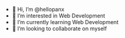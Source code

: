 - 👋 Hi, I’m @hellopanx
- 👀 I’m interested in Web Development
- 🌱 I’m currently learning Web Development
- 💞️ I’m looking to collaborate on myself

<!---
hellopanx/hellopanx is a ✨ special ✨ repository because its `README.md` (this file) appears on your GitHub profile.
You can click the Preview link to take a look at your changes.
--->
